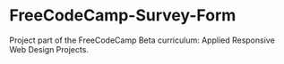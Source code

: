 # FreeCodeCamp-Survey-Form
Project part of the FreeCodeCamp Beta curriculum: Applied Responsive Web Design Projects.
